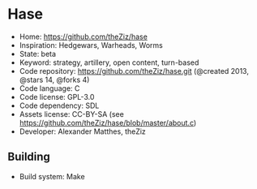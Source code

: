 # Hase

- Home: https://github.com/theZiz/hase
- Inspiration: Hedgewars, Warheads, Worms
- State: beta
- Keyword: strategy, artillery, open content, turn-based
- Code repository: https://github.com/theZiz/hase.git (@created 2013, @stars 14, @forks 4)
- Code language: C
- Code license: GPL-3.0
- Code dependency: SDL
- Assets license: CC-BY-SA (see https://github.com/theZiz/hase/blob/master/about.c)
- Developer: Alexander Matthes, theZiz

## Building

- Build system: Make
